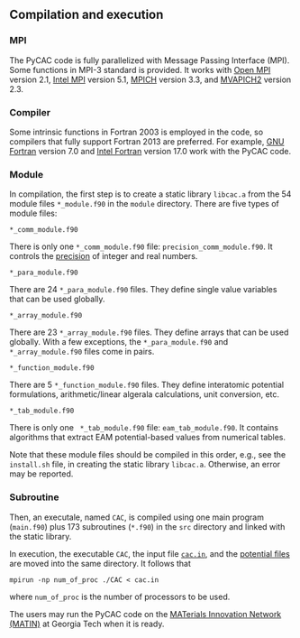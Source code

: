 ## Compilation and execution

### MPI

The PyCAC code is fully parallelized with Message Passing Interface (MPI). Some functions in MPI-3 standard is provided. It works with [Open MPI](https://www.open-mpi.org) version 2.1, [Intel MPI](https://software.intel.com/en-us/intel-mpi-library) version 5.1, [MPICH](https://www.mpich.org) version 3.3, and [MVAPICH2](http://mvapich.cse.ohio-state.edu) version 2.3.

### Compiler

Some intrinsic functions in Fortran 2003 is employed in the code, so compilers that fully support Fortran 2013 are preferred. For example, [GNU Fortran](https://gcc.gnu.org/fortran) version 7.0 and [Intel Fortran](https://software.intel.com/en-us/fortran-compilers) version 17.0 work with the PyCAC code.

### Module

In compilation, the first step is to create a static library `libcac.a` from the 54 module files `*_module.f90` in the `module` directory. There are five types of module files:

	*_comm_module.f90

There is only one `*_comm_module.f90` file: `precision_comm_module.f90`. It controls the [precision](precision.md) of integer and real numbers.

	*_para_module.f90
	
There are 24 `*_para_module.f90` files. They define single value variables that can be used globally.

	*_array_module.f90

There are 23 `*_array_module.f90` files. They define arrays that can be used globally. With a few exceptions, the `*_para_module.f90` and `*_array_module.f90` files come in pairs.

	*_function_module.f90

There are 5 `*_function_module.f90` files. They define interatomic potential formulations, arithmetic/linear algerala calculations, unit conversion, etc.

	*_tab_module.f90

There is only one `	*_tab_module.f90` file: `eam_tab_module.f90`. It contains algorithms that extract EAM potential-based values from numerical tables. 

Note that these module files should be compiled in this order, e.g., see the `install.sh` file, in creating the static library `libcac.a`. Otherwise, an error may be reported.

### Subroutine

Then, an executale, named `CAC`, is compiled using one main program (`main.f90`) plus 173 subroutines (`*.f90`) in the `src` directory and linked with the static library.

In execution, the executable `CAC`, the input file [`cac.in`](../chapter5/README.md), and the [potential files](../chapter3/input.md) are moved into the same directory. It follows that

	mpirun -np num_of_proc ./CAC < cac.in
	
where `num_of_proc` is the number of processors to be used.

The users may run the PyCAC code on the [MATerials Innovation Network (MATIN)](https://matin.gatech.edu) at Georgia Tech when it is ready.
